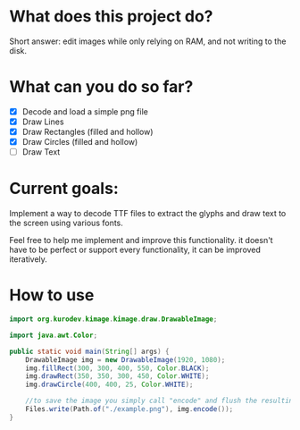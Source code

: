 # What does this project do?

Short answer: edit images while only relying on RAM, and not writing to the disk.

# What can you do so far?

- [x] Decode and load a simple png file
- [x] Draw Lines
- [x] Draw Rectangles (filled and hollow)
- [x] Draw Circles (filled and hollow)
- [ ] Draw Text

# Current goals:

Implement a way to decode TTF files to extract the glyphs and draw text to the screen using various fonts.

Feel free to help me implement and improve this functionality.
it doesn't have to be perfect or support every functionality, it can be improved iteratively.

# How to use

```java
import org.kurodev.kimage.kimage.draw.DrawableImage;

import java.awt.Color;

public static void main(String[] args) {
    DrawableImage img = new DrawableImage(1920, 1080);
    img.fillRect(300, 300, 400, 550, Color.BLACK);
    img.drawRect(350, 350, 300, 450, Color.WHITE);
    img.drawCircle(400, 400, 25, Color.WHITE);

    //to save the image you simply call "encode" and flush the resulting byte array down the desired OutputStream
    Files.write(Path.of("./example.png"), img.encode());
}
```